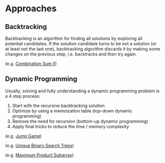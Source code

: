 # Approaches

## Backtracking

Backtracking is an algorithm for finding all solutions by exploring all potential candidates. If the solution candidate turns to be not a solution (or at least not the last one), backtracking algorithm discards it by making some changes on the previous step, i.e. backtracks and then try again.

(e.g. [Combination Sum II](https://leetcode.com/problems/combination-sum-ii/))

## Dynamic Programming

Usually, solving and fully understanding a dynamic programming problem is a 4 step process:

1. Start with the recursive backtracking solution
2. Optimize by using a memoization table (top-down dynamic programming)
3. Remove the need for recursion (bottom-up dynamic programming)
4. Apply final tricks to reduce the time / memory complexity

(e.g. [Jump Game](https://leetcode.com/problems/jump-game/))

(e.g. [Unique Binary Search Trees](https://leetcode.com/problems/unique-binary-search-trees/discuss/31666/DP-Solution-in-6-lines-with-explanation.-F(i-n)-G(i-1)-*-G(n-i)))

(e.g. [Maximum Product Subarray](https://leetcode.com/problems/maximum-product-subarray/))